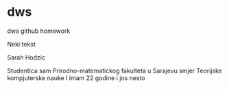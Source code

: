 # dws
dws github homework

Neki tekst

Sarah Hodzic

Studentica sam Prirodno-matematickog fakulteta u Sarajevu smjer Teorijske kompjuterske nauke
I imam 22 godine i jos nesto

